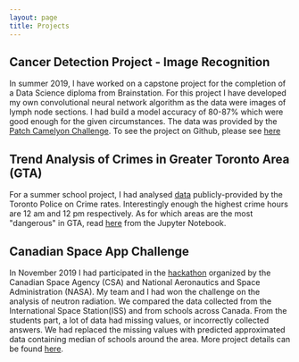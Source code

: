 ```yaml
---
layout: page
title: Projects
---
```


## Cancer Detection Project - Image Recognition

In summer 2019, I have worked on a capstone project for the completion of a Data Science diploma from Brainstation.
For this project I have developed my own convolutional neural network algorithm as the data were images of lymph node sections. I had build a model accuracy of 80-87% which were good enough for the given circumstances.
The data was provided by the [Patch Camelyon Challenge](https://camelyon16.grand-challenge.org/).
To see the project on Github, please see [here](https://github.com/rominacarabathampi/Cancer-detection-capstone) 

## Trend Analysis of Crimes in Greater Toronto Area (GTA)
For a summer school project, I had analysed [data](http://data.torontopolice.on.ca/pages/open-data) publicly-provided by the Toronto Police on Crime rates. Interestingly enough the highest crime hours are 12 am and 12 pm respectively. As for which areas are the most "dangerous" in GTA, read [here](https://github.com/rominacarabathampi/PythonProjects/blob/master/toronto_crime_rate.ipynb) from the Jupyter Notebook.

## Canadian Space App Challenge
In November 2019 I had participated in the [hackathon](https://www.asc-csa.gc.ca/eng/events/2019/space-apps-2019.asp) organized by the Canadian Space Agency (CSA) and National Aeronautics and Space Administration (NASA). My team and I had won the challenge on the analysis of neutron radiation. We compared the data collected from the International Space Station(ISS) and from schools across Canada. From the students part, a lot of data had missing values, or incorrectly collected answers. We had replaced the missing values with predicted approximated data containing median of schools around the area.
More project details can be found [here](https://github.com/rominacarabathampi/CanadianSpaceAppChallenge).

